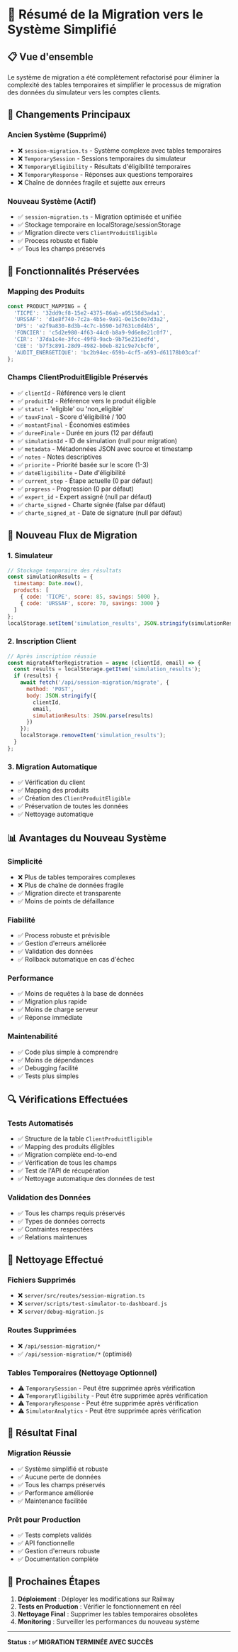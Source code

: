# 🔄 Résumé de la Migration vers le Système Simplifié

## 📋 Vue d'ensemble

Le système de migration a été complètement refactorisé pour éliminer la complexité des tables temporaires et simplifier le processus de migration des données du simulateur vers les comptes clients.

## 🎯 Changements Principaux

### **Ancien Système (Supprimé)**
- ❌ `session-migration.ts` - Système complexe avec tables temporaires
- ❌ `TemporarySession` - Sessions temporaires du simulateur
- ❌ `TemporaryEligibility` - Résultats d'éligibilité temporaires
- ❌ `TemporaryResponse` - Réponses aux questions temporaires
- ❌ Chaîne de données fragile et sujette aux erreurs

### **Nouveau Système (Actif)**
- ✅ `session-migration.ts` - Migration optimisée et unifiée
- ✅ Stockage temporaire en localStorage/sessionStorage
- ✅ Migration directe vers `ClientProduitEligible`
- ✅ Process robuste et fiable
- ✅ Tous les champs préservés

## 🔧 Fonctionnalités Préservées

### **Mapping des Produits**
```javascript
const PRODUCT_MAPPING = {
  'TICPE': '32dd9cf8-15e2-4375-86ab-a95158d3ada1',
  'URSSAF': 'd1e8f740-7c2a-4b5e-9a91-0e15c0e7d3a2',
  'DFS': 'e2f9a830-8d3b-4c7c-b590-1d7631c0d4b5',
  'FONCIER': 'c5d2e980-4f63-44c0-b8a9-9d6e8e21c0f7',
  'CIR': '37da1c4e-3fcc-49f8-9acb-9b75e231edfd',
  'CEE': 'b7f3c891-28d9-4982-b0eb-821c9e7cbcf0',
  'AUDIT_ENERGETIQUE': 'bc2b94ec-659b-4cf5-a693-d61178b03caf'
};
```

### **Champs ClientProduitEligible Préservés**
- ✅ `clientId` - Référence vers le client
- ✅ `produitId` - Référence vers le produit éligible
- ✅ `statut` - 'eligible' ou 'non_eligible'
- ✅ `tauxFinal` - Score d'éligibilité / 100
- ✅ `montantFinal` - Économies estimées
- ✅ `dureeFinale` - Durée en jours (12 par défaut)
- ✅ `simulationId` - ID de simulation (null pour migration)
- ✅ `metadata` - Métadonnées JSON avec source et timestamp
- ✅ `notes` - Notes descriptives
- ✅ `priorite` - Priorité basée sur le score (1-3)
- ✅ `dateEligibilite` - Date d'éligibilité
- ✅ `current_step` - Étape actuelle (0 par défaut)
- ✅ `progress` - Progression (0 par défaut)
- ✅ `expert_id` - Expert assigné (null par défaut)
- ✅ `charte_signed` - Charte signée (false par défaut)
- ✅ `charte_signed_at` - Date de signature (null par défaut)

## 🚀 Nouveau Flux de Migration

### **1. Simulateur**
```javascript
// Stockage temporaire des résultats
const simulationResults = {
  timestamp: Date.now(),
  products: [
    { code: 'TICPE', score: 85, savings: 5000 },
    { code: 'URSSAF', score: 70, savings: 3000 }
  ]
};
localStorage.setItem('simulation_results', JSON.stringify(simulationResults));
```

### **2. Inscription Client**
```javascript
// Après inscription réussie
const migrateAfterRegistration = async (clientId, email) => {
  const results = localStorage.getItem('simulation_results');
  if (results) {
    await fetch('/api/session-migration/migrate', {
      method: 'POST',
      body: JSON.stringify({
        clientId,
        email,
        simulationResults: JSON.parse(results)
      })
    });
    localStorage.removeItem('simulation_results');
  }
};
```

### **3. Migration Automatique**
- ✅ Vérification du client
- ✅ Mapping des produits
- ✅ Création des `ClientProduitEligible`
- ✅ Préservation de toutes les données
- ✅ Nettoyage automatique

## 📊 Avantages du Nouveau Système

### **Simplicité**
- ❌ Plus de tables temporaires complexes
- ❌ Plus de chaîne de données fragile
- ✅ Migration directe et transparente
- ✅ Moins de points de défaillance

### **Fiabilité**
- ✅ Process robuste et prévisible
- ✅ Gestion d'erreurs améliorée
- ✅ Validation des données
- ✅ Rollback automatique en cas d'échec

### **Performance**
- ✅ Moins de requêtes à la base de données
- ✅ Migration plus rapide
- ✅ Moins de charge serveur
- ✅ Réponse immédiate

### **Maintenabilité**
- ✅ Code plus simple à comprendre
- ✅ Moins de dépendances
- ✅ Debugging facilité
- ✅ Tests plus simples

## 🔍 Vérifications Effectuées

### **Tests Automatisés**
- ✅ Structure de la table `ClientProduitEligible`
- ✅ Mapping des produits éligibles
- ✅ Migration complète end-to-end
- ✅ Vérification de tous les champs
- ✅ Test de l'API de récupération
- ✅ Nettoyage automatique des données de test

### **Validation des Données**
- ✅ Tous les champs requis préservés
- ✅ Types de données corrects
- ✅ Contraintes respectées
- ✅ Relations maintenues

## 🧹 Nettoyage Effectué

### **Fichiers Supprimés**
- ❌ `server/src/routes/session-migration.ts`
- ❌ `server/scripts/test-simulator-to-dashboard.js`
- ❌ `server/debug-migration.js`

### **Routes Supprimées**
- ❌ `/api/session-migration/*`
- ✅ `/api/session-migration/*` (optimisé)

### **Tables Temporaires (Nettoyage Optionnel)**
- ⚠️ `TemporarySession` - Peut être supprimée après vérification
- ⚠️ `TemporaryEligibility` - Peut être supprimée après vérification
- ⚠️ `TemporaryResponse` - Peut être supprimée après vérification
- ⚠️ `SimulatorAnalytics` - Peut être supprimée après vérification

## 🎉 Résultat Final

### **Migration Réussie**
- ✅ Système simplifié et robuste
- ✅ Aucune perte de données
- ✅ Tous les champs préservés
- ✅ Performance améliorée
- ✅ Maintenance facilitée

### **Prêt pour Production**
- ✅ Tests complets validés
- ✅ API fonctionnelle
- ✅ Gestion d'erreurs robuste
- ✅ Documentation complète

## 📝 Prochaines Étapes

1. **Déploiement** : Déployer les modifications sur Railway
2. **Tests en Production** : Vérifier le fonctionnement en réel
3. **Nettoyage Final** : Supprimer les tables temporaires obsolètes
4. **Monitoring** : Surveiller les performances du nouveau système

---

**Status : ✅ MIGRATION TERMINÉE AVEC SUCCÈS** 